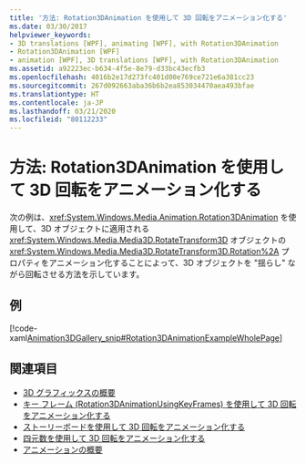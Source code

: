 ```yaml
---
title: '方法: Rotation3DAnimation を使用して 3D 回転をアニメーション化する'
ms.date: 03/30/2017
helpviewer_keywords:
- 3D translations [WPF], animating [WPF], with Rotation3DAnimation
- Rotation3DAnimation [WPF]
- animation [WPF], 3D translations [WPF], with Rotation3DAnimation
ms.assetid: a92223ec-b634-4f5e-8e79-d33bc43ecfb3
ms.openlocfilehash: 4016b2e17d273fc401d00e769ce721e6a381cc23
ms.sourcegitcommit: 267d092663aba36b6b2ea853034470aea493bfae
ms.translationtype: HT
ms.contentlocale: ja-JP
ms.lasthandoff: 03/21/2020
ms.locfileid: "80112233"
---
```

# <a name="how-to-animate-a-3d-rotation-using-rotation3danimation"></a>方法: Rotation3DAnimation を使用して 3D 回転をアニメーション化する
次の例は、<xref:System.Windows.Media.Animation.Rotation3DAnimation> を使用して、3D オブジェクトに適用される <xref:System.Windows.Media.Media3D.RotateTransform3D> オブジェクトの <xref:System.Windows.Media.Media3D.RotateTransform3D.Rotation%2A> プロパティをアニメーション化することによって、3D オブジェクトを "揺らし" ながら回転させる方法を示しています。  
  
## <a name="example"></a>例  
 [!code-xaml[Animation3DGallery_snip#Rotation3DAnimationExampleWholePage](~/samples/snippets/csharp/VS_Snippets_Wpf/Animation3DGallery_snip/CS/Rotation3DAnimationExample.xaml#rotation3danimationexamplewholepage)]  
  
## <a name="see-also"></a>関連項目

- [3D グラフィックスの概要](3-d-graphics-overview.md)
- [キー フレーム (Rotation3DAnimationUsingKeyFrames) を使用して 3D 回転をアニメーション化する](how-to-animate-a-3-d-rotation-using-key-frames.md)
- [ストーリーボードを使用して 3D 回転をアニメーション化する](how-to-animate-a-3-d-rotation-using-storyboards.md)
- [四元数を使用して 3D 回転をアニメーション化する](how-to-animate-a-3-d-rotation-using-quaternions.md)
- [アニメーションの概要](animation-overview.md)
